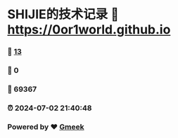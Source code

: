 # SHIJIE的技术记录 :link: https://0or1world.github.io 
### :page_facing_up: [13](https://0or1world.github.io/tag.html) 
### :speech_balloon: 0 
### :hibiscus: 69367 
### :alarm_clock: 2024-07-02 21:40:48 
### Powered by :heart: [Gmeek](https://github.com/Meekdai/Gmeek)
